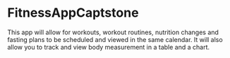 # FitnessAppCaptstone
This app will allow for workouts, workout routines, nutrition changes and fasting plans to be scheduled and viewed in the same calendar. It will also allow you to track and view body measurement in a table and a chart. 


